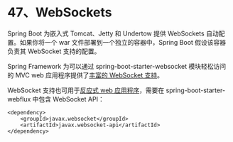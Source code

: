 # 47、WebSockets

Spring Boot 为嵌入式 Tomcat、Jetty 和 Undertow 提供 WebSockets 自动配置。如果你将一个 war 文件部署到一个独立的容器中，Spring Boot 假设该容器负责其 WebSocket 支持的配置。

Spring Framework 为可以通过 spring-boot-starter-websocket 模块轻松访问的 MVC web 应用程序提供了[丰富的 WebSocket 支持](https://docs.spring.io/spring/docs/5.1.8.RELEASE/spring-framework-reference/web.html#websocket)。

WebSocket 支持也可用于[反应式 web 应用程序](https://docs.spring.io/spring/docs/5.1.8.RELEASE/spring-framework-reference/web-reactive.html#webflux-websocket)，需要在 spring-boot-starter-webflux 中包含 WebSocket API：
```
<dependency>
    <groupId>javax.websocket</groupId>
    <artifactId>javax.websocket-api</artifactId>
</dependency>
```